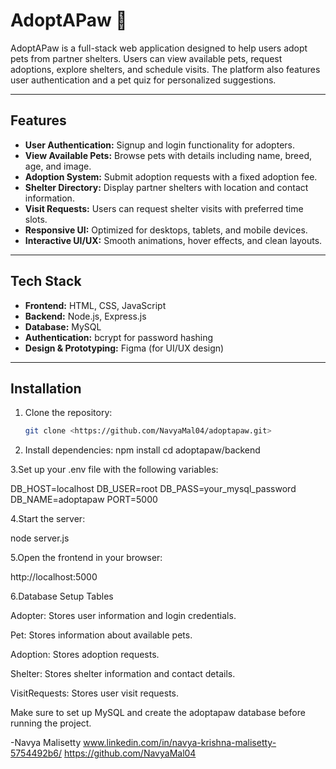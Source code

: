 # AdoptAPaw 🐾

AdoptAPaw is a full-stack web application designed to help users adopt pets from partner shelters. Users can view available pets, request adoptions, explore shelters, and schedule visits. The platform also features user authentication and a pet quiz for personalized suggestions.

---

## Features

- **User Authentication:** Signup and login functionality for adopters.
- **View Available Pets:** Browse pets with details including name, breed, age, and image.
- **Adoption System:** Submit adoption requests with a fixed adoption fee.
- **Shelter Directory:** Display partner shelters with location and contact information.
- **Visit Requests:** Users can request shelter visits with preferred time slots.
- **Responsive UI:** Optimized for desktops, tablets, and mobile devices.
- **Interactive UI/UX:** Smooth animations, hover effects, and clean layouts.

---

## Tech Stack

- **Frontend:** HTML, CSS, JavaScript
- **Backend:** Node.js, Express.js
- **Database:** MySQL
- **Authentication:** bcrypt for password hashing
- **Design & Prototyping:** Figma (for UI/UX design)

---

## Installation

1. Clone the repository:  
   ```bash
   git clone <https://github.com/NavyaMal04/adoptapaw.git>

2. Install dependencies:
npm install cd adoptapaw/backend

3.Set up your .env file with the following variables:

DB_HOST=localhost
DB_USER=root
DB_PASS=your_mysql_password
DB_NAME=adoptapaw
PORT=5000

4.Start the server:

node server.js

5.Open the frontend in your browser:

http://localhost:5000

6.Database Setup
Tables

Adopter: Stores user information and login credentials.

Pet: Stores information about available pets.

Adoption: Stores adoption requests.

Shelter: Stores shelter information and contact details.

VisitRequests: Stores user visit requests.

Make sure to set up MySQL and create the adoptapaw database before running the project.

-Navya Malisetty
www.linkedin.com/in/navya-krishna-malisetty-5754492b6/ https://github.com/NavyaMal04
